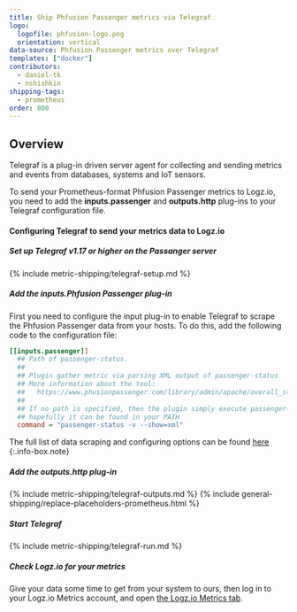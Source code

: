 ```yaml
---
title: Ship Phfusion Passenger metrics via Telegraf
logo:
  logofile: phfusion-logo.png
  orientation: vertical
data-source: Phfusion Passenger metrics over Telegraf
templates: ["docker"]
contributors:
  - daniel-tk
  - nshishkin
shipping-tags:  
  - prometheus
order: 800
---
```



## Overview

Telegraf is a plug-in driven server agent for collecting and sending metrics and events from databases, systems and IoT sensors.

To send your Prometheus-format Phfusion Passenger metrics to Logz.io, you need to add the **inputs.passenger** and **outputs.http** plug-ins to your Telegraf configuration file.

#### Configuring Telegraf to send your metrics data to Logz.io

<div class="tasklist">

##### Set up Telegraf v1.17 or higher on the Passanger server

{% include metric-shipping/telegraf-setup.md %}

##### Add the inputs.Phfusion Passenger plug-in

First you need to configure the input plug-in to enable Telegraf to scrape the Phfusion Passenger data from your hosts. To do this, add the following code to the configuration file:

``` ini
[[inputs.passenger]]
  ## Path of passenger-status.
  ##
  ## Plugin gather metric via parsing XML output of passenger-status
  ## More information about the tool:
  ##   https://www.phusionpassenger.com/library/admin/apache/overall_status_report.html
  ##
  ## If no path is specified, then the plugin simply execute passenger-status
  ## hopefully it can be found in your PATH
  command = "passenger-status -v --show=xml"
```

<!-- info-box-start:info -->
The full list of data scraping and configuring options can be found [here](https://github.com/influxdata/telegraf/blob/release-1.18/plugins/inputs/passenger/README.md)
{:.info-box.note}
<!-- info-box-end -->

##### Add the outputs.http plug-in
  
{% include metric-shipping/telegraf-outputs.md %}
{% include general-shipping/replace-placeholders-prometheus.html %}
  
##### Start Telegraf

{% include metric-shipping/telegraf-run.md %}

##### Check Logz.io for your metrics

Give your data some time to get from your system to ours, then log in to your Logz.io Metrics account, and open [the Logz.io Metrics tab](https://app.logz.io/#/dashboard/metrics/).


</div>
